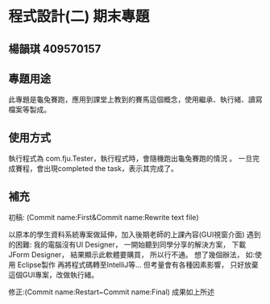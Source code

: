 # 程式設計(二) 期末專題
## 楊韻琪 409570157

## 專題用途
 此專題是龜兔賽跑，應用到課堂上教到的賽馬這個概念，使用繼承、執行緒、讀寫檔案等製成。
## 使用方式
 執行程式為 com.fju.Tester，執行程式時，會隨機跑出龜兔賽跑的情況 。
一旦完成賽程，會出現completed the task，表示其完成了。

## 補充
初稿:
(Commit name:First&Commit name:Rewrite text file)

以原本的學生資料系統專案做延伸，加入後期老師的上課內容(GUI視窗介面)
遇到的困難:
我的電腦沒有UI Designer，
一開始聽到同學分享的解決方案，
下載JForm Designer，
結果顯示此軟體要購買，
所以行不通。
想了幾個辦法，
如:使用 Eclipse製作 再將程式碼轉至IntelliJ等...
但考量會有各種因素影響，
只好放棄這個GUI專案，改做執行緒。

修正:(Commit name:Restart~Commit name:Final)
成果如上所述
